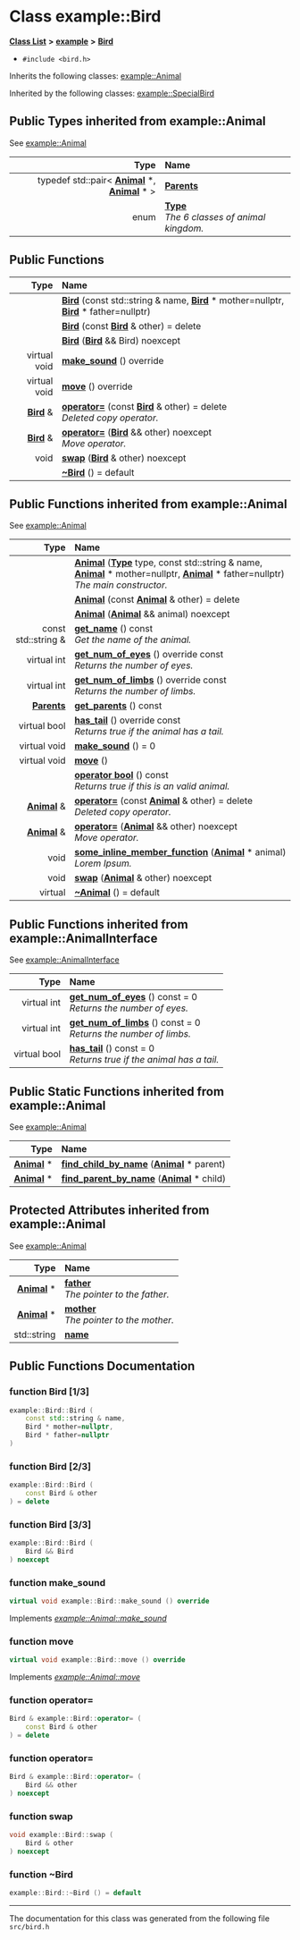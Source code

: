 
# Class example::Bird


[**Class List**](annotated.md) **>** [**example**](namespaceexample.md) **>** [**Bird**](classexample_1_1_bird.md)





* `#include <bird.h>`



Inherits the following classes: [example::Animal](classexample_1_1_animal.md)


Inherited by the following classes: [example::SpecialBird](classexample_1_1_special_bird.md)







## Public Types inherited from example::Animal

See [example::Animal](classexample_1_1_animal.md)

| Type | Name |
| ---: | :--- |
| typedef std::pair&lt; [**Animal**](classexample_1_1_animal.md) \*, [**Animal**](classexample_1_1_animal.md) \* &gt; | [**Parents**](classexample_1_1_animal.md#typedef-parents)  <br> |
| enum  | [**Type**](classexample_1_1_animal.md#enum-type)  <br>_The 6 classes of animal kingdom._  |











## Public Functions

| Type | Name |
| ---: | :--- |
|   | [**Bird**](classexample_1_1_bird.md#function-bird-1-3) (const std::string & name, [**Bird**](classexample_1_1_bird.md) \* mother=nullptr, [**Bird**](classexample_1_1_bird.md) \* father=nullptr) <br> |
|   | [**Bird**](classexample_1_1_bird.md#function-bird-2-3) (const [**Bird**](classexample_1_1_bird.md) & other) = delete<br> |
|   | [**Bird**](classexample_1_1_bird.md#function-bird-3-3) ([**Bird**](classexample_1_1_bird.md) && Bird) noexcept<br> |
| virtual void | [**make\_sound**](classexample_1_1_bird.md#function-make-sound) () override<br> |
| virtual void | [**move**](classexample_1_1_bird.md#function-move) () override<br> |
|  [**Bird**](classexample_1_1_bird.md) & | [**operator=**](classexample_1_1_bird.md#function-operator) (const [**Bird**](classexample_1_1_bird.md) & other) = delete<br>_Deleted copy operator._  |
|  [**Bird**](classexample_1_1_bird.md) & | [**operator=**](classexample_1_1_bird.md#function-operator-2) ([**Bird**](classexample_1_1_bird.md) && other) noexcept<br>_Move operator._  |
|  void | [**swap**](classexample_1_1_bird.md#function-swap) ([**Bird**](classexample_1_1_bird.md) & other) noexcept<br> |
|   | [**~Bird**](classexample_1_1_bird.md#function-bird) () = default<br> |

## Public Functions inherited from example::Animal

See [example::Animal](classexample_1_1_animal.md)

| Type | Name |
| ---: | :--- |
|   | [**Animal**](classexample_1_1_animal.md#function-animal-1-3) ([**Type**](classexample_1_1_animal.md#enum-type) type, const std::string & name, [**Animal**](classexample_1_1_animal.md) \* mother=nullptr, [**Animal**](classexample_1_1_animal.md) \* father=nullptr) <br>_The main constructor._  |
|   | [**Animal**](classexample_1_1_animal.md#function-animal-2-3) (const [**Animal**](classexample_1_1_animal.md) & other) = delete<br> |
|   | [**Animal**](classexample_1_1_animal.md#function-animal-3-3) ([**Animal**](classexample_1_1_animal.md) && animal) noexcept<br> |
|  const std::string & | [**get\_name**](classexample_1_1_animal.md#function-get-name) () const<br>_Get the name of the animal._  |
| virtual int | [**get\_num\_of\_eyes**](classexample_1_1_animal.md#function-get-num-of-eyes) () override const<br>_Returns the number of eyes._  |
| virtual int | [**get\_num\_of\_limbs**](classexample_1_1_animal.md#function-get-num-of-limbs) () override const<br>_Returns the number of limbs._  |
|  [**Parents**](classexample_1_1_animal.md#typedef-parents) | [**get\_parents**](classexample_1_1_animal.md#function-get-parents) () const<br> |
| virtual bool | [**has\_tail**](classexample_1_1_animal.md#function-has-tail) () override const<br>_Returns true if the animal has a tail._  |
| virtual void | [**make\_sound**](classexample_1_1_animal.md#function-make-sound) () = 0<br> |
| virtual void | [**move**](classexample_1_1_animal.md#function-move) () <br> |
|   | [**operator bool**](classexample_1_1_animal.md#function-operator-bool) () const<br>_Returns true if this is an valid animal._  |
|  [**Animal**](classexample_1_1_animal.md) & | [**operator=**](classexample_1_1_animal.md#function-operator) (const [**Animal**](classexample_1_1_animal.md) & other) = delete<br>_Deleted copy operator._  |
|  [**Animal**](classexample_1_1_animal.md) & | [**operator=**](classexample_1_1_animal.md#function-operator-2) ([**Animal**](classexample_1_1_animal.md) && other) noexcept<br>_Move operator._  |
|  void | [**some\_inline\_member\_function**](classexample_1_1_animal.md#function-some-inline-member-function) ([**Animal**](classexample_1_1_animal.md) \* animal) <br>_Lorem Ipsum._  |
|  void | [**swap**](classexample_1_1_animal.md#function-swap) ([**Animal**](classexample_1_1_animal.md) & other) noexcept<br> |
| virtual  | [**~Animal**](classexample_1_1_animal.md#function-animal) () = default<br> |

## Public Functions inherited from example::AnimalInterface

See [example::AnimalInterface](classexample_1_1_animal_interface.md)

| Type | Name |
| ---: | :--- |
| virtual int | [**get\_num\_of\_eyes**](classexample_1_1_animal_interface.md#function-get-num-of-eyes) () const = 0<br>_Returns the number of eyes._  |
| virtual int | [**get\_num\_of\_limbs**](classexample_1_1_animal_interface.md#function-get-num-of-limbs) () const = 0<br>_Returns the number of limbs._  |
| virtual bool | [**has\_tail**](classexample_1_1_animal_interface.md#function-has-tail) () const = 0<br>_Returns true if the animal has a tail._  |


## Public Static Functions inherited from example::Animal

See [example::Animal](classexample_1_1_animal.md)

| Type | Name |
| ---: | :--- |
|  [**Animal**](classexample_1_1_animal.md) \* | [**find\_child\_by\_name**](classexample_1_1_animal.md#function-find-child-by-name) ([**Animal**](classexample_1_1_animal.md) \* parent) <br> |
|  [**Animal**](classexample_1_1_animal.md) \* | [**find\_parent\_by\_name**](classexample_1_1_animal.md#function-find-parent-by-name) ([**Animal**](classexample_1_1_animal.md) \* child) <br> |









## Protected Attributes inherited from example::Animal

See [example::Animal](classexample_1_1_animal.md)

| Type | Name |
| ---: | :--- |
|  [**Animal**](classexample_1_1_animal.md) \* | [**father**](classexample_1_1_animal.md#variable-father)  <br>_The pointer to the father._  |
|  [**Animal**](classexample_1_1_animal.md) \* | [**mother**](classexample_1_1_animal.md#variable-mother)  <br>_The pointer to the mother._  |
|  std::string | [**name**](classexample_1_1_animal.md#variable-name)  <br> |











## Public Functions Documentation


### function Bird [1/3]


```cpp
example::Bird::Bird (
    const std::string & name,
    Bird * mother=nullptr,
    Bird * father=nullptr
) 
```



### function Bird [2/3]


```cpp
example::Bird::Bird (
    const Bird & other
) = delete
```



### function Bird [3/3]


```cpp
example::Bird::Bird (
    Bird && Bird
) noexcept
```



### function make\_sound 


```cpp
virtual void example::Bird::make_sound () override
```


Implements [*example::Animal::make\_sound*](classexample_1_1_animal.md#function-make-sound)


### function move 


```cpp
virtual void example::Bird::move () override
```


Implements [*example::Animal::move*](classexample_1_1_animal.md#function-move)


### function operator= 


```cpp
Bird & example::Bird::operator= (
    const Bird & other
) = delete
```



### function operator= 


```cpp
Bird & example::Bird::operator= (
    Bird && other
) noexcept
```



### function swap 


```cpp
void example::Bird::swap (
    Bird & other
) noexcept
```



### function ~Bird 


```cpp
example::Bird::~Bird () = default
```



------------------------------
The documentation for this class was generated from the following file `src/bird.h`
